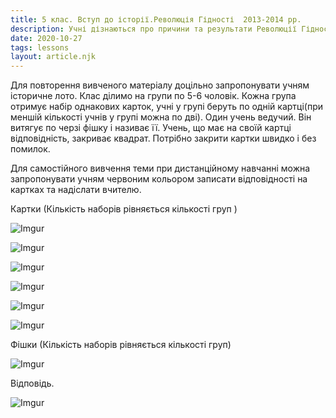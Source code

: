 ```yaml
---
title: 5 клас. Вступ до історії.Революція Гідності  2013-2014 рр.
description: Учні дізнаються про причини та результати Революції Гідності
date: 2020-10-27
tags: lessons
layout: article.njk
---
```


Для повторення вивченого матеріалу доцільно запропонувати учням історичне лото. Клас ділимо на групи по 5-6 чоловік. Кожна група отримує  набір однакових карток, учні у групі беруть по одній картці(при меншій кількості учнів у групі можна по дві). Один учень ведучий. Він витягує по черзі фішку і називає її. Учень, що має на своїй картці відповідність, закриває квадрат. Потрібно закрити картки швидко і без помилок. 

Для самостійного вивчення теми при дистанційному навчанні можна запропонувати учням червоним кольором записати відповідності на картках та надіслати вчителю.

Картки (Кількість наборів рівняється кількості груп )

![Imgur](https://i.imgur.com/iFAGPAn.png)

![Imgur](https://i.imgur.com/XVcBLw2.png)

![Imgur](https://i.imgur.com/s0RxYqf.png)

![Imgur](https://i.imgur.com/tWXbOyF.png)

![Imgur](https://i.imgur.com/GSsJ08Y.png)

![Imgur](https://i.imgur.com/2QzlnUH.png)

Фішки (Кількість наборів рівняється кількості груп)

![Imgur](https://i.imgur.com/t1HStrq.png)

Відповідь.

![Imgur](https://i.imgur.com/FTNVBJo.png)